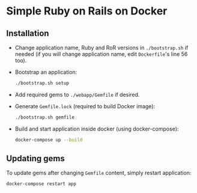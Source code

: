# Simple Ruby on Rails on Docker

## Installation

- Change application name, Ruby and RoR versions in `./bootstrap.sh` if needed (if you will change application name, edit `Dockerfile`'s line 56 too).
- Bootstrap an application:

  ```sh
  ./bootstrap.sh setup
  ```

- Add required gems to `./webapp/Gemfile` if desired.
- Generate `Gemfile.lock` (required to build Docker image):

  ```sh
  ./bootstrap.sh gemfile
  ```

- Build and start application inside docker (using docker-compose):

  ```sh
  docker-compose up --build
  ```

## Updating gems

To update gems after changing `Gemfile` content, simply restart application:

```sh
docker-compose restart app
```
